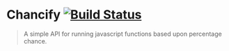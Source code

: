 # Chancify [![Build Status](https://travis-ci.org/danmakenoise/chancify.svg?branch=master)](https://travis-ci.org/danmakenoise/chancify)
> A simple API for running javascript functions based upon percentage chance.
